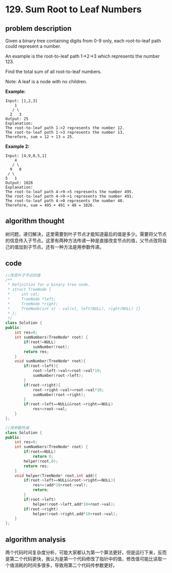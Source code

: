 # 129. Sum Root to Leaf Numbers

## problem description

Given a binary tree containing digits from 0-9 only, each root-to-leaf path could represent a number.

An example is the root-to-leaf path 1->2->3 which represents the number 123.

Find the total sum of all root-to-leaf numbers.

Note: A leaf is a node with no children.

**Example:**

```text
Input: [1,2,3]
    1
   / \
  2   3
Output: 25
Explanation:
The root-to-leaf path 1->2 represents the number 12.
The root-to-leaf path 1->3 represents the number 13.
Therefore, sum = 12 + 13 = 25.
```

**Example 2:**

```text
Input: [4,9,0,5,1]
    4
   / \
  9   0
 / \
5   1
Output: 1026
Explanation:
The root-to-leaf path 4->9->5 represents the number 495.
The root-to-leaf path 4->9->1 represents the number 491.
The root-to-leaf path 4->0 represents the number 40.
Therefore, sum = 495 + 491 + 40 = 1026.
```

## algorithm thought
树问题，递归解决，这里需要到叶子节点才能知道最后的值是多少。需要将父节点的信息传入子节点。这里有两种方法传递一种是直接改变节点的值，父节点改将自己的值加到子节点。还有一种方法是用参数传递。

## code
```c++
//改变叶子节点的值
/**
 * Definition for a binary tree node.
 * struct TreeNode {
 *     int val;
 *     TreeNode *left;
 *     TreeNode *right;
 *     TreeNode(int x) : val(x), left(NULL), right(NULL) {}
 * };
 */
class Solution {
public:
    int res=0;
    int sumNumbers(TreeNode* root) {        
        if(root!=NULL)
            sumNumber(root);
        return res;
    }
    void sumNumber(TreeNode* root){
        if(root->left){
            root->left->val+=root->val*10;
            sumNumber(root->left);
        }
        if(root->right){
            root->right->val+=root->val*10;
            sumNumber(root->right);
        }
        if(root->left==NULL&&root->right==NULL)
            res+=root->val;
    }
};

//用参数传递
class Solution {
public: 
    int res=0;
    int sumNumbers(TreeNode* root) {        
        if(root==NULL)
            return 0;
        helper(root,0);
        return res;
    }
    void helper(TreeNode* root,int add){
        if(root->left==NULL&&root->right==NULL){
            res+=(add*10+root->val);
            return;
        }
        if(root->left)
            helper(root->left,add*10+root->val);
        if(root->right)
            helper(root->right,add*10+root->val);
    }
};
```

## algorithm analysis
两个代码时间复杂度分析，可能大家都认为第一个算法更好。但是运行下来，反而是第二个代码更快，我认为是第一个代码修改了指针中的值，修改值可能比读取一个值消耗的时间多很多，导致用第二个代码传参数更好。